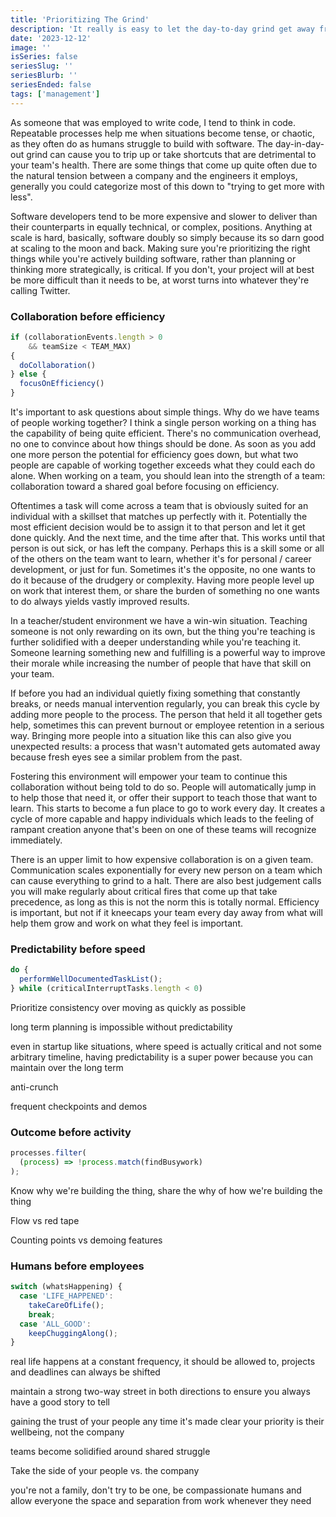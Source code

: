```yaml
---
title: 'Prioritizing The Grind'
description: 'It really is easy to let the day-to-day grind get away from you. I think I have a few simple rules that help me make decisions about daily events quickly and maintain the values I like to think bleed through for the team to stay engaged and happy.'
date: '2023-12-12'
image: ''
isSeries: false
seriesSlug: ''
seriesBlurb: ''
seriesEnded: false
tags: ['management']
---
```


As someone that was employed to write code, I tend to think in code. Repeatable processes help me when situations become tense, or chaotic, as they often do as humans struggle to build with software. The day-in-day-out grind can cause you to trip up or take shortcuts that are detrimental to your team's health. There are some things that come up quite often due to the natural tension between a company and the engineers it employs, generally you could categorize most of this down to "trying to get more with less". 

Software developers tend to be more expensive and slower to deliver than their counterparts in equally technical, or complex, positions. Anything at scale is hard, basically, software doubly so simply because its so darn good at scaling to the moon and back. Making sure you're prioritizing the right things while you're actively building software, rather than planning or thinking more strategically, is critical. If you don't, your project will at best be more difficult than it needs to be, at worst turns into whatever they're calling Twitter.

### Collaboration before efficiency

<!-- prettier-ignore-start -->
<!-- CODE BLOCK - START -->
```js
if (collaborationEvents.length > 0 
    && teamSize < TEAM_MAX) 
{
  doCollaboration()
} else {
  focusOnEfficiency()
}
```
<!-- CODE BLOCK - END -->
<!-- prettier-ignore-end -->

It's important to ask questions about simple things. Why do we have teams of people working together? I think a single person working on a thing has the capability of being quite efficient. There's no communication overhead, no one to convince about how things should be done. As soon as you add one more person the potential for efficiency goes down, but what two people are capable of working together exceeds what they could each do alone. When working on a team, you should lean into the strength of a team: collaboration toward a shared goal before focusing on efficiency.

Oftentimes a task will come across a team that is obviously suited for an individual with a skillset that matches up perfectly with it. Potentially the most efficient decision would be to assign it to that person and let it get done quickly. And the next time, and the time after that. This works until that person is out sick, or has left the company. Perhaps this is a skill some or all of the others on the team want to learn, whether it's for personal / career development, or just for fun. Sometimes it's the opposite, no one wants to do it because of the drudgery or complexity. Having more people level up on work that interest them, or share the burden of something no one wants to do always yields vastly improved results.

In a teacher/student environment we have a win-win situation. Teaching someone is not only rewarding on its own, but the thing you're teaching is further solidified with a deeper understanding while you're teaching it. Someone learning something new and fulfilling is a powerful way to improve their morale while increasing the number of people that have that skill on your team.

If before you had an individual quietly fixing something that constantly breaks, or needs manual intervention regularly, you can break this cycle by adding more people to the process. The person that held it all together gets help, sometimes this can prevent burnout or employee retention in a serious way. Bringing more people into a situation like this can also give you unexpected results: a process that wasn't automated gets automated away because fresh eyes see a similar problem from the past.

Fostering this environment will empower your team to continue this collaboration without being told to do so. People will automatically jump in to help those that need it, or offer their support to teach those that want to learn. This starts to become a fun place to go to work every day. It creates a cycle of more capable and happy individuals which leads to the feeling of rampant creation anyone that's been on one of these teams will recognize immediately.

There is an upper limit to how expensive collaboration is on a given team. Communication scales exponentially for every new person on a team which can cause everything to grind to a halt. There are also best judgement calls you will make regularly about critical fires that come up that take precedence, as long as this is not the norm this is totally normal. Efficiency is important, but not if it kneecaps your team every day away from what will help them grow and work on what they feel is important. 

### Predictability before speed

<!-- prettier-ignore-start -->
<!-- CODE BLOCK - START -->
```js
do {
  performWellDocumentedTaskList();
} while (criticalInterruptTasks.length < 0)
```
<!-- CODE BLOCK - END -->
<!-- prettier-ignore-end -->

Prioritize consistency over moving as quickly as possible

long term planning is impossible without predictability

even in startup like situations, where speed is actually critical and not some arbitrary timeline, having predictability is a super power because you can maintain over the long term

anti-crunch

frequent checkpoints and demos

### Outcome before activity

<!-- prettier-ignore-start -->
<!-- CODE BLOCK - START -->
```js
processes.filter(
  (process) => !process.match(findBusywork)
);
```
<!-- CODE BLOCK - END -->
<!-- prettier-ignore-end -->

Know why we're building the thing, share the why of how we're building the thing

Flow vs red tape

Counting points vs demoing features

### Humans before employees

<!-- prettier-ignore-start -->
<!-- CODE BLOCK - START -->
```js
switch (whatsHappening) {
  case 'LIFE_HAPPENED':
    takeCareOfLife();
    break;
  case 'ALL_GOOD':
    keepChuggingAlong();
}
```
<!-- CODE BLOCK - END -->
<!-- prettier-ignore-end -->

real life happens at a constant frequency, it should be allowed to, projects and deadlines can always be shifted

maintain a strong two-way street in both directions to ensure you always have a good story to tell

gaining the trust of your people any time it's made clear your priority is their wellbeing, not the company

teams become solidified around shared struggle

Take the side of your people vs. the company

you're not a family, don't try to be one, be compassionate humans and allow everyone the space and separation from work whenever they need